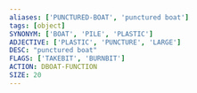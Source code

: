 ```yaml
---
aliases: ['PUNCTURED-BOAT', 'punctured boat']
tags: [object]
SYNONYM: ['BOAT', 'PILE', 'PLASTIC']
ADJECTIVE: ['PLASTIC', 'PUNCTURE', 'LARGE']
DESC: "punctured boat"
FLAGS: ['TAKEBIT', 'BURNBIT']
ACTION: DBOAT-FUNCTION
SIZE: 20
---
```

